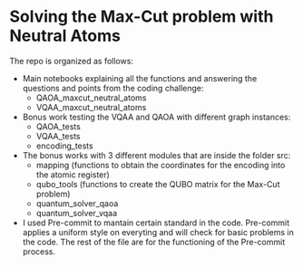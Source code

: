 # Solving the Max-Cut problem with Neutral Atoms

The repo is organized as follows:

- Main notebooks explaining all the functions and answering the questions and points from the coding challenge:
  - QAOA_maxcut_neutral_atoms
  - VQAA_maxcut_neutral_atoms
- Bonus work testing the VQAA and QAOA with different graph instances:
  - QAOA_tests
  - VQAA_tests
  - encoding_tests
- The bonus works with 3 different modules that are inside the folder src:
  - mapping (functions to obtain the coordinates for the encoding into the atomic register)
  - qubo_tools (functions to create the QUBO matrix for the Max-Cut problem)
  - quantum_solver_qaoa
  - quantum_solver_vqaa
- I used Pre-commit to mantain certain standard in the code. Pre-commit applies a uniform style on everyting and will check for basic problems in the code. 
The rest of the file are for the functioning of the Pre-commit process.